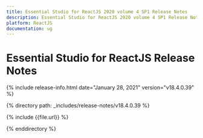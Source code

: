 ```yaml
---
title: Essential Studio for ReactJS 2020 volume 4 SP1 Release Notes  
description: Essential Studio for ReactJS 2020 volume 4 SP1 Release Notes  
platform: ReactJS
documentation: ug
---
```


# Essential Studio for ReactJS  Release Notes  

{% include release-info.html date="January 28, 2021"  version="v18.4.0.39" %} 


{% directory path: _includes/release-notes/v18.4.0.39 %}

{% include {{file.url}} %}

{% enddirectory %}